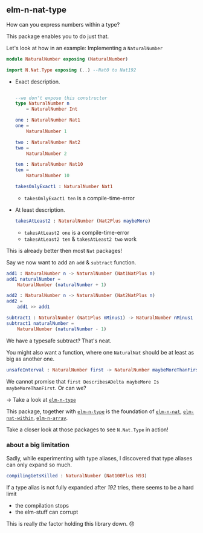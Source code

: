 ## elm-n-nat-type

How can you express numbers within a type?

This package enables you to do just that.

Let's look at how in an example: Implementing a `NaturalNumber`

```elm
module NaturalNumber exposing (NaturalNumber)

import N.Nat.Type exposing (..) --Nat0 to Nat192
```

- Exact description.
    ```elm

    --we don't expose this constructor
    type NaturalNumber n
        = NaturalNumber Int
    
    one : NaturalNumber Nat1
    one =
        NaturalNumber 1
    
    two : NaturalNumber Nat2
    two =
        NaturalNumber 2
    
    ten : NaturalNumber Nat10
    ten =
        NaturalNumber 10
    
    takesOnlyExact1 : NaturalNumber Nat1
    ```
    - `takesOnlyExact1 ten` is a compile-time-error

- At least description.
    ```elm
    takesAtLeast2 : NaturalNumber (Nat2Plus maybeMore)
    ```
    - `takesAtLeast2 one` is a compile-time-error
    - `takesAtLeast2 ten` & `takesAtLeast2 two` work

This is already better then most `Nat` packages!

Say we now want to add an `add` & `subtract` function.

```elm
add1 : NaturalNumber n -> NaturalNumber (Nat1NatPlus n)
add1 naturalNumber =
    NaturalNumber (naturalNumber + 1)

add2 : NaturalNumber n -> NaturalNumber (Nat2NatPlus n)
add2 =
    add1 >> add1

subtract1 : NaturalNumber (Nat1Plus nMinus1) -> NaturalNumber nMinus1
subtract1 naturalNumber =
    NaturalNumber (naturalNumber - 1)
```

We have a typesafe subtract? That's neat.

You might also want a function, where one `NaturalNat` should be at least as big as another one.

```elm
unsafeInterval : NaturalNumber first -> NaturalNumber maybeMoreThanFirst -> Interval
```

We cannot promise that `first DescribesADelta maybeMore Is maybeMoreThanFirst`. Or can we?

→ Take a look at [`elm-n-type`][elm-n-type]


This package, together with [`elm-n-type`][elm-n-type] is the foundation of [`elm-n-nat`][elm-n-nat], [`elm-nat-within`][elm-nat-within], [`elm-n-array`][elm-n-array].

Take a closer look at those packages to see `N.Nat.Type` in action!

### about a big limitation

Sadly, while experimenting with type aliases, I discovered that type aliases can only expand so much.

```elm
compilingGetsKilled : NaturalNumber (Nat100Plus N93)
```

If a type alias is not fully expanded after _192_ tries, there seems to be a hard limit

- the compilation stops
- the elm-stuff can corrupt

This is really _the_ factor holding this library down. 😞

[elm-n-type]: https://package.elm-lang.org/packages/indique/elm-n-type/latest/
[elm-n-nat]: https://package.elm-lang.org/packages/indique/elm-n-nat/latest/
[elm-nat-within]: https://package.elm-lang.org/packages/indique/elm-nat-within/latest/
[elm-n-array]: https://package.elm-lang.org/packages/indique/elm-n-array/latest/
